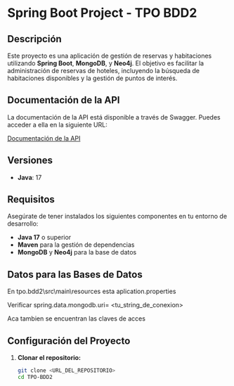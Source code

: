 # Spring Boot Project - TPO BDD2

## Descripción

Este proyecto es una aplicación de gestión de reservas y habitaciones utilizando **Spring Boot**, **MongoDB**, y **Neo4j**. El objetivo es facilitar la administración de reservas de hoteles, incluyendo la búsqueda de habitaciones disponibles y la gestión de puntos de interés.

## Documentación de la API

La documentación de la API está disponible a través de Swagger. Puedes acceder a ella en la siguiente URL:

[Documentación de la API](http://localhost:8080/swagger-ui.html)

## Versiones

- **Java**: 17

## Requisitos

Asegúrate de tener instalados los siguientes componentes en tu entorno de desarrollo:

- **Java 17** o superior
- **Maven** para la gestión de dependencias
- **MongoDB** y **Neo4j** para la base de datos

## Datos para las Bases de Datos
En tpo.bdd2\src\main\resources 
esta aplication.properties

Verificar
spring.data.mongodb.uri= <tu_string_de_conexion>

Aca tambien se encuentran las claves de acces

## Configuración del Proyecto

1. **Clonar el repositorio:**

   ```bash
   git clone <URL_DEL_REPOSITORIO>
   cd TPO-BDD2
